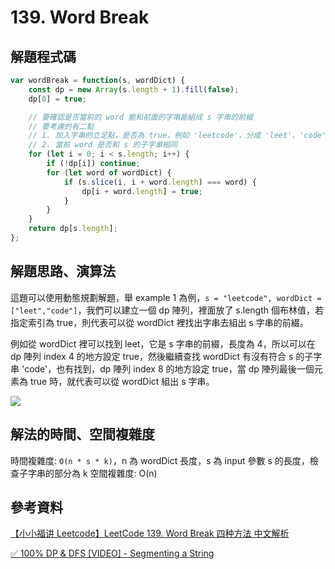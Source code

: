 # 139. Word Break

## 解題程式碼

```javascript
var wordBreak = function(s, wordDict) {
    const dp = new Array(s.length + 1).fill(false);
    dp[0] = true;

    // 要確認是否當前的 word 能和前面的字串能組成 s 字串的前綴
    // 要考慮的有二點
    // 1. 加入字串的立足點，是否為 true，例如 'leetcode'，分成 'leet'、'code'，那 i = 4 為 true，這個前提下，加上 code 後，i = 8 才成立 
    // 2. 當前 word 是否和 s 的子字串相同
    for (let i = 0; i < s.length; i++) {
        if (!dp[i]) continue;
        for (let word of wordDict) {
            if (s.slice(i, i + word.length) === word) {
                dp[i + word.length] = true;
            }
        }
    }
    return dp[s.length];
};
```

## 解題思路、演算法

這題可以使用動態規劃解題，舉 example 1 為例，`s = "leetcode", wordDict = ["leet","code"]`，我們可以建立一個 dp 陣列，裡面放了 s.length 個布林值，若指定索引為 true，則代表可以從 wordDict 裡找出字串去組出 s 字串的前綴。

例如從 wordDict 裡可以找到 leet，它是 s 字串的前綴，長度為 4，所以可以在 dp 陣列 index 4 的地方設定 true，然後繼續查找 wordDict 有沒有符合 s 的子字串 'code'，也有找到，dp 陣列 index 8 的地方設定 true，當 dp 陣列最後一個元素為 true 時，就代表可以從 wordDict 組出 s 字串。

![](https://upload.cc/i1/2024/01/31/wdeOG4.png)

## 解法的時間、空間複雜度

時間複雜度: `O(n * s * k)`，n 為 wordDict 長度，s 為 input 參數 s 的長度，檢查子字串的部分為 k
空間複雜度: O(n)

## 參考資料

[【小小福讲 Leetcode】LeetCode 139. Word Break 四种方法 中文解析](https://youtu.be/5_T7ihU-zdo?si=LnG6UbM2eoEfY9A_&t=918)

[✅ 100% DP & DFS [VIDEO] - Segmenting a String](https://leetcode.com/problems/word-break/solutions/3860456/100-dp-dfs-video-segmenting-a-string/)
